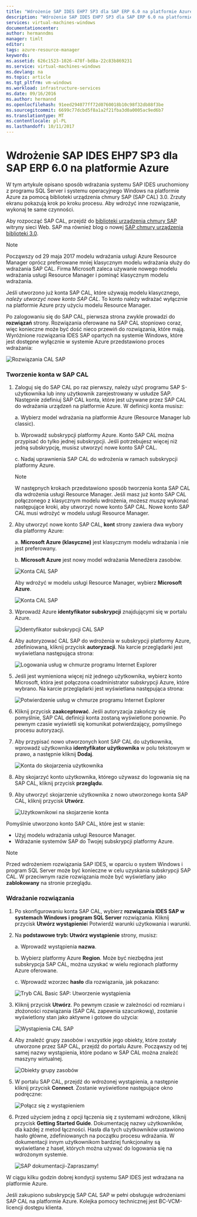 ```yaml
---
title: "Wdrożenie SAP IDES EHP7 SP3 dla SAP ERP 6.0 na platformie Azure | Dokumentacja firmy Microsoft"
description: "Wdrożenie SAP IDES EHP7 SP3 dla SAP ERP 6.0 na platformie Azure"
services: virtual-machines-windows
documentationcenter: 
author: hermanndms
manager: timlt
editor: 
tags: azure-resource-manager
keywords: 
ms.assetid: 626c1523-1026-478f-bd8a-22c83b869231
ms.service: virtual-machines-windows
ms.devlang: na
ms.topic: article
ms.tgt_pltfrm: vm-windows
ms.workload: infrastructure-services
ms.date: 09/16/2016
ms.author: hermannd
ms.openlocfilehash: 91eed294077ff72d0760018b10c98f32db88f3be
ms.sourcegitcommit: 6699c77dcbd5f8a1a2f21fba3d0a0005ac9ed6b7
ms.translationtype: MT
ms.contentlocale: pl-PL
ms.lasthandoff: 10/11/2017
---
```

# <a name="deploy-sap-ides-ehp7-sp3-for-sap-erp-60-on-azure"></a>Wdrożenie SAP IDES EHP7 SP3 dla SAP ERP 6.0 na platformie Azure
W tym artykule opisano sposób wdrażania systemu SAP IDES uruchomiony z programu SQL Server i systemu operacyjnego Windows na platformie Azure za pomocą biblioteki urządzenia chmury SAP (SAP CAL) 3.0. Zrzuty ekranu pokazują krok po kroku procesu. Aby wdrożyć inne rozwiązanie, wykonaj te same czynności.

Aby rozpocząć SAP CAL, przejdź do [biblioteki urządzenia chmury SAP](https://cal.sap.com/) witryny sieci Web. SAP ma również blog o nowej [SAP chmury urządzenia biblioteki 3.0](http://scn.sap.com/community/cloud-appliance-library/blog/2016/05/27/sap-cloud-appliance-library-30-came-with-a-new-user-experience). 

> [!NOTE]
Począwszy od 29 maja 2017 modelu wdrażania usługi Azure Resource Manager oprócz preferowane mniej klasycznym modelu wdrażania służy do wdrażania SAP CAL. Firma Microsoft zaleca używanie nowego modelu wdrażania usługi Resource Manager i pominąć klasycznym modelu wdrażania.

Jeśli utworzono już konta SAP CAL, które używają modelu klasycznego, *należy utworzyć nowe konto SAP CAL*. To konto należy wdrażać wyłącznie na platformie Azure przy użyciu modelu Resource Manager.

Po zalogowaniu się do SAP CAL, pierwsza strona zwykle prowadzi do **rozwiązań** strony. Rozwiązania oferowane na SAP CAL stopniowo coraz, więc konieczne może być dość nieco przewiń do rozwiązania, które mają. Wyróżnione rozwiązania IDES SAP opartych na systemie Windows, które jest dostępne wyłącznie w systemie Azure przedstawiono proces wdrażania:

![Rozwiązania CAL SAP](./media/cal-ides-erp6-ehp7-sp3-sql/ides-pic1.jpg)

### <a name="create-an-account-in-the-sap-cal"></a>Tworzenie konta w SAP CAL
1. Zaloguj się do SAP CAL po raz pierwszy, należy użyć programu SAP S-użytkownika lub inny użytkownik zarejestrowany w usłudze SAP. Następnie zdefiniuj SAP CAL konta, które jest używane przez SAP CAL do wdrażania urządzeń na platformie Azure. W definicji konta musisz:

    a. Wybierz model wdrażania na platformie Azure (Resource Manager lub classic).

    b. Wprowadź subskrypcji platformy Azure. Konto SAP CAL można przypisać do tylko jednej subskrypcji. Jeśli potrzebujesz więcej niż jedną subskrypcję, musisz utworzyć nowe konto SAP CAL.
    
    c. Nadaj uprawnienia SAP CAL do wdrożenia w ramach subskrypcji platformy Azure.

    > [!NOTE]
    W następnych krokach przedstawiono sposób tworzenia konta SAP CAL dla wdrożenia usługi Resource Manager. Jeśli masz już konto SAP CAL połączonego z klasycznym modelu wdrożenia, możesz *muszą* wykonać następujące kroki, aby utworzyć nowe konto SAP CAL. Nowe konto SAP CAL musi wdrożyć w modelu usługi Resource Manager.

2. Aby utworzyć nowe konto SAP CAL, **kont** strony zawiera dwa wybory dla platformy Azure: 

    a. **Microsoft Azure (klasyczne)** jest klasycznym modelu wdrażania i nie jest preferowany.

    b. **Microsoft Azure** jest nowy model wdrażania Menedżera zasobów.

    ![Konta CAL SAP](./media/cal-ides-erp6-ehp7-sp3-sql/s4h-pic-2a.PNG)

    Aby wdrożyć w modelu usługi Resource Manager, wybierz **Microsoft Azure**.

    ![Konta CAL SAP](./media/cal-ides-erp6-ehp7-sp3-sql/s4h-pic3c.PNG)

3. Wprowadź Azure **identyfikator subskrypcji** znajdującymi się w portalu Azure. 

    ![Identyfikator subskrypcji CAL SAP](./media/cal-ides-erp6-ehp7-sp3-sql/s4h-pic3c.PNG)

4. Aby autoryzować CAL SAP do wdrożenia w subskrypcji platformy Azure, zdefiniowaną, kliknij przycisk **autoryzacji**. Na karcie przeglądarki jest wyświetlana następująca strona:

    ![Logowania usług w chmurze programu Internet Explorer](./media/cal-ides-erp6-ehp7-sp3-sql/s4h-pic4c.PNG)

5. Jeśli jest wymieniona więcej niż jednego użytkownika, wybierz konto Microsoft, która jest połączona coadministrator subskrypcji Azure, które wybrano. Na karcie przeglądarki jest wyświetlana następująca strona:

    ![Potwierdzenie usług w chmurze programu Internet Explorer](./media/cal-ides-erp6-ehp7-sp3-sql/s4h-pic5a.PNG)

6. Kliknij przycisk **zaakceptować**. Jeśli autoryzacja zakończy się pomyślnie, SAP CAL definicji konta zostaną wyświetlone ponownie. Po pewnym czasie wyświetli się komunikat potwierdzający, pomyślnego procesu autoryzacji.

7. Aby przypisać nowo utworzonych kont SAP CAL do użytkownika, wprowadź użytkownika **identyfikator użytkownika** w polu tekstowym w prawo, a następnie kliknij **Dodaj**. 

    ![Konta do skojarzenia użytkownika](./media/cal-ides-erp6-ehp7-sp3-sql/s4h-pic8a.PNG)

8. Aby skojarzyć konto użytkownika, którego używasz do logowania się na SAP CAL, kliknij przycisk **przeglądu**. 

9. Aby utworzyć skojarzenie użytkownika z nowo utworzonego konta SAP CAL, kliknij przycisk **Utwórz**.

    ![Użytkownikowi na skojarzenie konta](./media/cal-ides-erp6-ehp7-sp3-sql/s4h-pic9b.PNG)

Pomyślnie utworzono konto SAP CAL, które jest w stanie:

- Użyj modelu wdrażania usługi Resource Manager.
- Wdrażanie systemów SAP do Twojej subskrypcji platformy Azure.

> [!NOTE]
Przed wdrożeniem rozwiązania SAP IDES, w oparciu o system Windows i program SQL Server może być konieczne w celu uzyskania subskrypcji SAP CAL. W przeciwnym razie rozwiązania może być wyświetlany jako **zablokowany** na stronie przeglądu.

### <a name="deploy-a-solution"></a>Wdrażanie rozwiązania
1. Po skonfigurowaniu konta SAP CAL, wybierz **rozwiązania IDES SAP w systemach Windows i program SQL Server** rozwiązania. Kliknij przycisk **Utwórz wystąpienie**i Potwierdź warunki użytkowania i warunki. 

2. Na **podstawowe tryb: Utwórz wystąpienie** strony, musisz:

    a. Wprowadź wystąpienia **nazwa**.

    b. Wybierz platformy Azure **Region**. Może być niezbędna jest subskrypcja SAP CAL, można uzyskać w wielu regionach platformy Azure oferowane.

    c.  Wprowadź wzorzec **hasło** dla rozwiązania, jak pokazano:

    ![Tryb CAL Basic SAP: Utworzenie wystąpienia](./media/cal-ides-erp6-ehp7-sp3-sql/ides-pic10a.png)

3. Kliknij przycisk **Utwórz**. Po pewnym czasie w zależności od rozmiaru i złożoności rozwiązania (SAP CAL zapewnia szacunkową), zostanie wyświetlony stan jako aktywne i gotowe do użycia: 

    ![Wystąpienia CAL SAP](./media/cal-ides-erp6-ehp7-sp3-sql/ides-pic12a.png)

4. Aby znaleźć grupy zasobów i wszystkie jego obiekty, które zostały utworzone przez SAP CAL, przejdź do portalu Azure. Począwszy od tej samej nazwy wystąpienia, które podano w SAP CAL można znaleźć maszyny wirtualnej.

    ![Obiekty grupy zasobów](./media/cal-ides-erp6-ehp7-sp3-sql/ides_resource_group.PNG)

5. W portalu SAP CAL, przejdź do wdrożonej wystąpienia, a następnie kliknij przycisk **Connect**. Zostanie wyświetlone następujące okno podręczne: 

    ![Połącz się z wystąpieniem](./media/cal-ides-erp6-ehp7-sp3-sql/ides-pic14a.PNG)

6. Przed użyciem jedną z opcji łączenia się z systemami wdrożone, kliknij przycisk **Getting Started Guide**. Dokumentację nazwy użytkowników, dla każdej z metod łączności. Hasła dla tych użytkowników ustawiono hasło główne, zdefiniowanych na początku procesu wdrażania. W dokumentacji innym użytkownikom bardziej funkcjonalny są wyświetlane z haseł, których można używać do logowania się na wdrożonym systemie.

    ![SAP dokumentacji-Zapraszamy!](./media/cal-ides-erp6-ehp7-sp3-sql/ides-pic15.jpg)

W ciągu kilku godzin dobrej kondycji systemu SAP IDES jest wdrażana na platformie Azure.

Jeśli zakupiono subskrypcję SAP CAL SAP w pełni obsługuje wdrożeniami SAP CAL na platformie Azure. Kolejka pomocy technicznej jest BC-VCM-licencji dostępu klienta.

